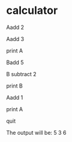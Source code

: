 # calculator

Aadd 2

Aadd 3 

print A 

Badd 5

B subtract 2 

print B 

Aadd 1 

print A

quit

The output will be:
5 
3 
6
